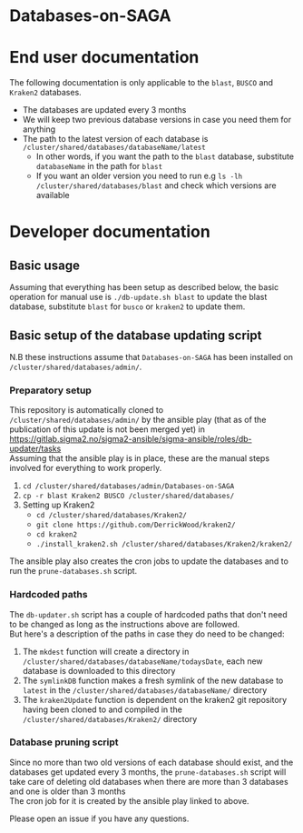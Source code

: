 # Databases-on-SAGA

# End user documentation
The following documentation is only applicable to the `blast`, `BUSCO` and `Kraken2` databases.  
* The databases are updated every 3 months
* We will keep two previous database versions in case you need them for anything
* The path to the latest version of each database is `/cluster/shared/databases/databaseName/latest`
   * In other words, if you want the path to the `blast` database, substitute `databaseName` in the path for `blast`
   * If you want an older version you need to run e.g `ls -lh /cluster/shared/databases/blast` and check which versions are available

# Developer documentation
## Basic usage
Assuming that everything has been setup as described below, the basic operation for manual use is `./db-update.sh blast` to update the blast database, substitute `blast` for `busco` or `kraken2` to update them.  

## Basic setup of the database updating script 
N.B these instructions assume that `Databases-on-SAGA` has been installed on `/cluster/shared/databases/admin/`.  

### Preparatory setup
This repository is automatically cloned to `/cluster/shared/databases/admin/` by the ansible play (that as of the publication of this update is not been merged yet) in https://gitlab.sigma2.no/sigma2-ansible/sigma-ansible/roles/db-updater/tasks  
Assuming that the ansible play is in place, these are the manual steps involved for everything to work properly.  

1. `cd /cluster/shared/databases/admin/Databases-on-SAGA`  
1. `cp -r blast Kraken2 BUSCO /cluster/shared/databases/`
1. Setting up Kraken2
    * `cd /cluster/shared/databases/Kraken2/`
    * `git clone https://github.com/DerrickWood/kraken2/`
    * `cd kraken2`
    * `./install_kraken2.sh /cluster/shared/databases/Kraken2/kraken2/`

The ansible play also creates the cron jobs to update the databases and to run the `prune-databases.sh` script.  

### Hardcoded paths
The `db-updater.sh` script has a couple of hardcoded paths that don't need to be changed as long as the instructions above are followed.  
But here's a description of the paths in case they do need to be changed:

1. The `mkdest` function will create a directory in `/cluster/shared/databases/databaseName/todaysDate`, each new database is downloaded to this directory  
1. The `symlinkDB` function makes a fresh symlink of the new database to `latest` in the `/cluster/shared/databases/databaseName/` directory  
1. The `kraken2Update` function is dependent on the kraken2 git repository having been cloned to and compiled in the `/cluster/shared/databases/Kraken2/` directory  

### Database pruning script
Since no more than two old versions of each database should exist, and the databases get updated every 3 months, the `prune-databases.sh` script will take care of deleting old databases when there are more than 3 databases and one is older than 3 months  
The cron job for it is created by the ansible play linked to above.  

Please open an issue if you have any questions.  
